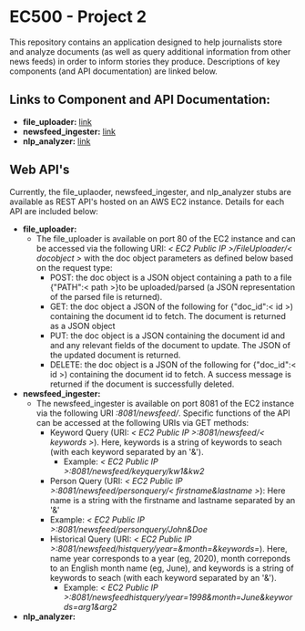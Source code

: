 # EC500 - Project 2 
This repository contains an application designed to help journalists store and analyze documents (as well as query additional information from other news feeds) in order to inform stories they produce. Descriptions of key components (and API documentation) are linked below.
## Links to Component and API Documentation:
- **file_uploader:** [link](https://github.com/BUEC500C1/news-analyzer-whunt1965/blob/main/file_uploader/README.md)
- **newsfeed_ingester:** [link](https://github.com/BUEC500C1/news-analyzer-whunt1965/blob/main/newsfeed_ingester/README.md)
- **nlp_analyzer:** [link](https://github.com/BUEC500C1/news-analyzer-whunt1965/blob/main/nlp_analyzer/README.md)

## Web API's
Currently, the file_uplaoder, newsfeed_ingester, and nlp_analyzer stubs are available as REST API's hosted on an AWS EC2 instance. Details for each API are included below:

- **file_uploader:**
  - The file_uploader is available on port 80 of the EC2 instance and can be accessed via the following URI: *< EC2 Public IP >/FileUploader/< docobject >* with the doc object parameters as defined below based on the request type:
    - POST: the doc object is a JSON object containing a path to a file {"PATH":< path >}to be uploaded/parsed (a JSON representation of the parsed file is returned).
    - GET: the doc object a JSON of the following for {"doc_id":< id >) containing the document id to fetch. The document is returned as a JSON object
    - PUT: the doc object is a JSON containing the document id and and any relevant fields of the document to update. The JSON of the updated document is returned.
    - DELETE: the doc object is a JSON of the following for {"doc_id":< id >) containing the document id to fetch. A success message is returned if the document is successfully deleted.
- **newsfeed_ingester:**
  - The newsfeed_ingester is available on port 8081 of the EC2 instance via the following URI *<EC2 Public IP>:8081/newsfeed/*. Specific functions of the API can be accessed at the following URIs via GET methods:
    - Keyword Query (URI: *< EC2 Public IP >:8081/newsfeed/< keywords >*). Here, keywords is a string of keywords to seach (with each keyword separated by an '&').
      - Example: *< EC2 Public IP >:8081/newsfeed/keyquery/kw1&kw2*
    - Person Query (URI: *< EC2 Public IP >:8081/newsfeed/personquery/< firstname&lastname >*): Here name is a string with the firstname and lastname separated by an '&'
     - Example: *< EC2 Public IP >:8081/newsfeed/personquery/John&Doe*
    - Historical Query (URI: *< EC2 Public IP >:8081/newsfeed/histquery/year=<year>&month=<month>&keywords=<keywords>*). Here, name year corresponds to a year (eg, 2020), month correponds to an English month name (eg, June), and keywords is a string of keywords to seach (with each keyword separated by an '&').
      - Example: *< EC2 Public IP >:8081/newsfeedhistquery/year=1998&month=June&keywords=arg1&arg2*
- **nlp_analyzer:** 
